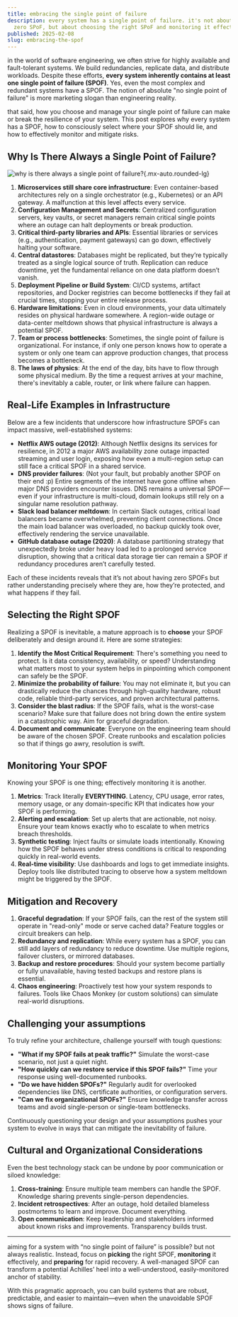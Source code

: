 ```yaml
---
title: embracing the single point of failure
description: every system has a single point of failure. it's not about having
  zero SPoF, but about choosing the right SPoF and monitoring it effectively.
published: 2025-02-08
slug: embracing-the-spof
---
```


in the world of software engineering, we often strive for highly available and fault-tolerant systems. We build redundancies, replicate data, and distribute workloads. Despite these efforts, **every system inherently contains at least one single point of failure (SPOF)**. Yes, even the most complex and redundant systems have a SPOF. The notion of absolute "no single point of failure" is more marketing slogan than engineering reality.

that said, how you choose and manage your single point of failure can make or break the resilience of your system. This post explores why every system has a SPOF, how to consciously select where your SPOF should lie, and how to effectively monitor and mitigate risks.

## Why Is There Always a Single Point of Failure?

![why is there always a single point of failure?](/articles/spof-lih.png){.mx-auto.rounded-lg}

1. **Microservices still share core infrastructure**: Even container-based architectures rely on a single orchestrator (e.g., Kubernetes) or an API gateway. A malfunction at this level affects every service.
2. **Configuration Management and Secrets**: Centralized configuration servers, key vaults, or secret managers remain critical single points where an outage can halt deployments or break production.
3. **Critical third-party libraries and APIs**: Essential libraries or services (e.g., authentication, payment gateways) can go down, effectively halting your software.
4. **Central datastores**: Databases might be replicated, but they’re typically treated as a single logical source of truth. Replication can reduce downtime, yet the fundamental reliance on one data platform doesn’t vanish.
5. **Deployment Pipeline or Build System**: CI/CD systems, artifact repositories, and Docker registries can become bottlenecks if they fail at crucial times, stopping your entire release process.
6. **Hardware limitations**: Even in cloud environments, your data ultimately resides on physical hardware somewhere. A region-wide outage or data-center meltdown shows that physical infrastructure is always a potential SPOF.
7. **Team or process bottlenecks**: Sometimes, the single point of failure is organizational. For instance, if only one person knows how to operate a system or only one team can approve production changes, that process becomes a bottleneck.
8. **The laws of physics**: At the end of the day, bits have to flow through some physical medium. By the time a request arrives at your machine, there's inevitably a cable, router, or link where failure can happen.

## Real-Life Examples in Infrastructure

Below are a few incidents that underscore how infrastructure SPOFs can impact massive, well-established systems:

- **Netflix AWS outage (2012)**: Although Netflix designs its services for resilience, in 2012 a major AWS availability zone outage impacted streaming and user login, exposing how even a multi-region setup can still face a critical SPOF in a shared service.
- **DNS provider failures**: (Not your fault, but probably another SPOF on their end \:p) Entire segments of the internet have gone offline when major DNS providers encounter issues. DNS remains a universal SPOF—even if your infrastructure is multi-cloud, domain lookups still rely on a singular name resolution pathway.
- **Slack load balancer meltdown**: In certain Slack outages, critical load balancers became overwhelmed, preventing client connections. Once the main load balancer was overloaded, no backup quickly took over, effectively rendering the service unavailable.
- **GitHub database outage (2020)**: A database partitioning strategy that unexpectedly broke under heavy load led to a prolonged service disruption, showing that a critical data storage tier can remain a SPOF if redundancy procedures aren’t carefully tested.

Each of these incidents reveals that it’s not about having zero SPOFs but rather understanding precisely where they are, how they’re protected, and what happens if they fail.

## Selecting the Right SPOF

Realizing a SPOF is inevitable, a mature approach is to **choose** your SPOF deliberately and design around it. Here are some strategies:

1. **Identify the Most Critical Requirement**: There's something you need to protect. Is it data consistency, availability, or speed? Understanding what matters most to your system helps in pinpointing which component can safely be the SPOF.
2. **Minimize the probability of failure**: You may not eliminate it, but you can drastically reduce the chances through high-quality hardware, robust code, reliable third-party services, and proven architectural patterns.
3. **Consider the blast radius**: If the SPOF fails, what is the worst-case scenario? Make sure that failure does not bring down the entire system in a catastrophic way. Aim for graceful degradation.
4. **Document and communicate**: Everyone on the engineering team should be aware of the chosen SPOF. Create runbooks and escalation policies so that if things go awry, resolution is swift.

## Monitoring Your SPOF

Knowing your SPOF is one thing; effectively monitoring it is another.

1. **Metrics**: Track literally **EVERYTHING**. Latency, CPU usage, error rates, memory usage, or any domain-specific KPI that indicates how your SPOF is performing.
2. **Alerting and escalation**: Set up alerts that are actionable, not noisy. Ensure your team knows exactly who to escalate to when metrics breach thresholds.
3. **Synthetic testing**: Inject faults or simulate loads intentionally. Knowing how the SPOF behaves under stress conditions is critical to responding quickly in real-world events.
4. **Real-time visibility**: Use dashboards and logs to get immediate insights. Deploy tools like distributed tracing to observe how a system meltdown might be triggered by the SPOF.

## Mitigation and Recovery

1. **Graceful degradation**: If your SPOF fails, can the rest of the system still operate in "read-only" mode or serve cached data? Feature toggles or circuit breakers can help.
2. **Redundancy and replication**: While every system has a SPOF, you can still add layers of redundancy to reduce downtime. Use multiple regions, failover clusters, or mirrored databases.
3. **Backup and restore procedures**: Should your system become partially or fully unavailable, having tested backups and restore plans is essential.
4. **Chaos engineering**: Proactively test how your system responds to failures. Tools like Chaos Monkey (or custom solutions) can simulate real-world disruptions.

## Challenging your assumptions

To truly refine your architecture, challenge yourself with tough questions:

- **"What if my SPOF fails at peak traffic?"** Simulate the worst-case scenario, not just a quiet night.
- **"How quickly can we restore service if this SPOF fails?"** Time your response using well-documented runbooks.
- **"Do we have hidden SPOFs?"** Regularly audit for overlooked dependencies like DNS, certificate authorities, or configuration servers.
- **"Can we fix organizational SPOFs?"** Ensure knowledge transfer across teams and avoid single-person or single-team bottlenecks.

Continuously questioning your design and your assumptions pushes your system to evolve in ways that can mitigate the inevitability of failure.

## Cultural and Organizational Considerations

Even the best technology stack can be undone by poor communication or siloed knowledge:

1. **Cross-training**: Ensure multiple team members can handle the SPOF. Knowledge sharing prevents single-person dependencies.
2. **Incident retrospectives**: After an outage, hold detailed blameless postmortems to learn and improve. Document everything.
3. **Open communication**: Keep leadership and stakeholders informed about known risks and improvements. Transparency builds trust.

---

aiming for a system with “no single point of failure” is possible? but not always realistic. Instead, focus on **picking** the right SPOF, **monitoring** it effectively, and **preparing** for rapid recovery. A well-managed SPOF can transform a potential Achilles’ heel into a well-understood, easily-monitored anchor of stability.

With this pragmatic approach, you can build systems that are robust, predictable, and easier to maintain—even when the unavoidable SPOF shows signs of failure.

